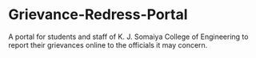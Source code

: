 # Grievance-Redress-Portal

A portal for students and staff of K. J. Somaiya College of Engineering to report their grievances online to the officials it may concern.
